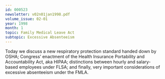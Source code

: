 ```yaml
---
id: 000523
newsletter: v02n01jan1998.pdf
volume_issue: 02-01
year: 1998
month: 1
topic: Family Medical Leave Act
subtopic: Excessive Absenteeism
---
```


Today we discuss a new respiratory protection standard handed down by OSHA; Congress’ enactment of the Health Insurance Portability and Accountability Act, aka HIPAA; distinctions between hourly and salary-based employees under FLSA; and finally, very important considerations of excessive absenteeism under the FMLA.